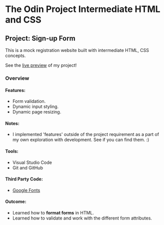 # The Odin Project Intermediate HTML and CSS
## Project: Sign-up Form
This is a mock registration website built with intermediate HTML, CSS concepts.

See the [live preview](https://css-enjoyer.github.io/odin_sign-up/) of my project!

### Overview
#### Features:
- Form validation.
- Dynamic input styling.
- Dynamic page resizing.

#### Notes:
- I implemented 'features' outside of the project requirement as a part of my own exploration with development. See if you can find them. :)

#### Tools:
- Visual Studio Code
- Git and GitHub

#### Third Party Code:
- [Google Fonts](https://fonts.google.com/)  

#### Outcome:
- Learned how to **format forms** in HTML.
- Learned how to validate and work with the different form attributes.
